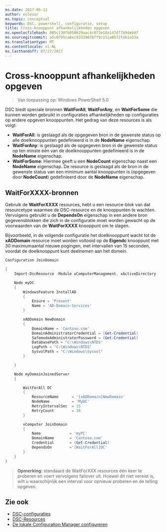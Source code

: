 ```yaml
---
ms.date: 2017-06-12
author: eslesar
ms.topic: conceptual
keywords: DSC, powershell, configuratie, setup
title: Cross-knooppunt afhankelijkheden opgeven
ms.openlocfilehash: 885c130fb050629aac4c072e18a147d77b9deb8f
ms.sourcegitcommit: a5c0795ca6ec9332967bff9c151a8572feb1a53a
ms.translationtype: MT
ms.contentlocale: nl-NL
ms.lasthandoff: 07/27/2017
---
```

# <a name="specifying-cross-node-dependencies"></a>Cross-knooppunt afhankelijkheden opgeven

> Van toepassing op: Windows PowerShell 5.0

DSC biedt speciale bronnen **WaitForAll**, **WaitForAny**, en **WaitForSome** die kunnen worden gebruikt in configuraties afhankelijkheden op configuraties op andere opgeven knooppunten. Het gedrag van deze resources is als volgt:

* **WaitForAll**: is geslaagd als de opgegeven bron in de gewenste status op alle doelknooppunten gedefinieerd is in de **NodeName** eigenschap.
* **WaitForAny**: is geslaagd als de opgegeven bron in de gewenste status op ten minste één van de doelknooppunten gedefinieerd is in de **NodeName** eigenschap.
* **WaitForSome**: Hiermee geeft u een **NodeCount** eigenschap naast een **NodeName** eigenschap. De resource is geslaagd als de bron in de gewenste status van een minimum aantal knooppunten is (opgegeven door **NodeCount**) gedefinieerd door de **NodeName** eigenschap. 

## <a name="using-waitforxxxx-resources"></a>WaitForXXXX-bronnen

Gebruik de **WaitForXXXX** resources, hebt u een resource-blok van dat resourcetype waarmee de DSC-resource en de knooppunten te wachten. Vervolgens gebruikt u de **DependsOn** eigenschap in een andere bron gegevensblokken die zich in de configuratie moet worden gewacht op de voorwaarden van de **WaitForXXXX** knooppunt om te slagen.

Bijvoorbeeld, in de volgende configuratie het doelknooppunt wacht tot de **xADDomain** resource moet worden voltooid op de **Eigendc** knooppunt met 30 maximumaantal nieuwe pogingen, met intervallen van 15 seconden, voordat de doelknooppunt kunt deelnemen aan het domein.

```powershell
Configuration JoinDomain

{
    Import-DscResource -Module xComputerManagement, xActiveDirectory

    Node myDC
    {
        WindowsFeature InstallAD
        {
            Ensure = 'Present' 
            Name = 'AD-Domain-Services' 
        }

        xADDomain NewDomain 
        { 
            DomainName = 'Contoso.com'            
            DomainAdministratorCredential = (Get-Credential)
            SafemodeAdministratorPassword = (Get-Credential)
            DatabasePath = "C:\Windows\NTDS"
            LogPath = "C:\Windows\NTDS"
            SysvolPath = "C:\Windows\Sysvol"
        }

    }

    Node myDomainJoinedServer
    {

        WaitForAll DC
        {
            ResourceName      = '[xADDomain]NewDomain'
            NodeName          = 'MyDC'
            RetryIntervalSec  = 15
            RetryCount        = 30
        }

        xComputer JoinDomain
        {
            Name             = 'myPC'
            DomainName       = 'Contoso.com'
            Credential       = (Get-Credential)
            DependsOn        ='[WaitForAll]DC'
        }
    }
}
```

>**Opmerking:** standaard de WaitForXXX resources één keer te proberen en voert vervolgens failover uit. Hoewel dit niet vereist is, wilt u waarschijnlijk een interval voor opnieuw proberen en de telling opgeven.

## <a name="see-also"></a>Zie ook
* [DSC-configuraties](configurations.md)
* [DSC-Resources](resources.md)
* [De lokale Configuration Manager configureren](metaConfig.md)

